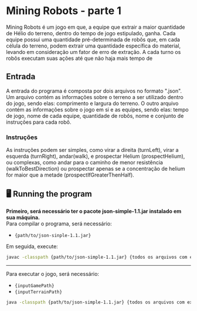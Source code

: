 # Mining Robots - parte 1

Mining Robots é um jogo em que, a equipe que extrair a maior quantidade de Hélio do terreno, dentro do tempo de jogo estipulado, ganha. 
Cada equipe possui uma quantidade pré-determinada de robôs que, em cada célula do terreno, podem extrair uma quantidade específica do material, levando em
consideração um fator de erro de extração. A cada turno os robôs executam suas ações até que não haja mais tempo de

## Entrada

A entrada do programa é composta por dois arquivos no formato ".json". Um arquivo contém as informações sobre o terreno a ser utilizado dentro do jogo, sendo elas: comprimento e largura do terreno. O outro arquivo contém as informações sobre o jogo em si e as equipes, sendo elas: tempo de jogo, nome de cada equipe, quantidade de robôs, nome e conjunto de instruções para cada robô.

### Instruções

As instruções podem ser simples, como virar a direita (turnLeft), virar a esquerda (turnRight), andar(walk), e prospectar Helium (prospectHelium), ou complexas, como andar para o caminho de menor resistência (walkToBestDirection) ou prospectar apenas se a concentração de helium for maior que a metade (prospectIfGreaterThenHalf).

## 🖥 Running the program
**Primeiro, será necessário ter o pacote json-simple-1.1.jar instalado em sua máquina. <br>**
Para compilar o programa, será necessário:
- `{path/to/json-sinple-1.1.jar}` <br>

Em seguida, execute:
```bash
javac -classpath {path/to/json-simple-1.1.jar} {todos os arquivos com extensão .java}
```
---

Para executar o jogo, será necessário:

- `{inputGamePath}`
- `{inputTerrainPath}`

```bash
java -classpath {path/to/json-simple-1.1.jar} {todos os arquivos com extensão .class} {inputGamePath} {inputTerrainPath}
```



